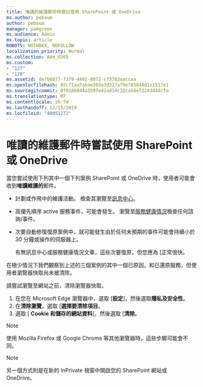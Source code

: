 ```yaml
---
title: 唯讀的維護郵件時嘗試使用 SharePoint 或 OneDrive
ms.author: pebaum
author: pebaum
manager: pamgreen
ms.audience: Admin
ms.topic: article
ROBOTS: NOINDEX, NOFOLLOW
localization_priority: Normal
ms.collection: Adm_O365
ms.custom:
- "127"
- "128"
ms.assetid: de7b6877-f3f9-4402-8072-c73783aaccaa
ms.openlocfilehash: 02cf1aa7abae365a3d317af9e785648d1c1517e1
ms.sourcegitcommit: 0f0186044a3597e42ad14c32ca58e7224344dcfa
ms.translationtype: MT
ms.contentlocale: zh-TW
ms.lasthandoff: 12/15/2019
ms.locfileid: "40051272"
---
```

# <a name="read-only-for-maintenance-message-when-attempting-to-use-sharepoint-or-onedrive"></a>唯讀的維護郵件時嘗試使用 SharePoint 或 OneDrive

當您嘗試使用下列其中一個下列案例 SharePoint 或 OneDrive 時，使用者可能會收到**唯讀維護的**郵件。 

-   計劃或作用中的維護活動。  檢查其瀏覽至[訊息中心](https://portal.office.com/adminportal/home#/messagecenter)。
-   高優先順序 active 服務事件，可能會發生。 瀏覽至[服務健康情況](https://portal.office.com/adminportal/home#/servicehealth)檢查任何諮詢/事件。
-   次要自動修復復原案例中，就可能發生由於任何未預期的事件可能會持續小於 30 分鐘或操作的伺服器上。 
    
    有無訊息中心或服務健康情況文章，這些次要復原，但您應為 [正常很快。

在極少情況下我們觀察到上述的三個案例的其中一個已原因，和已還原服務，但使用者瀏覽器快取尚未被清除。

請嘗試瀏覽至網站之前，清除瀏覽器快取。

1. 在您在 Microsoft Edge 瀏覽器中，選取 [**設定**]，然後選取**隱私及安全性**。
2. 在**清除瀏覽**，選取 [**選擇要清除項目**。
3. 選取 [ **Cookie 和儲存的網站資料**]，然後選取 [**清除**。

>[!Note] 
> 使用 Mozilla Firefox 或 Google Chrome 等其他瀏覽器時，這些步驟可能會不同。

>[!Note] 
> 另一個方式則是在新的 InPrivate 視窗中開啟您的 SharePoint 網站或 OneDrive。